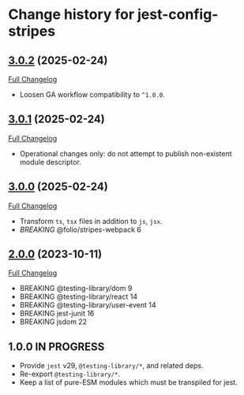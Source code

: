 # Change history for jest-config-stripes

## [3.0.2](https://github.com/folio-org/eslint-config-stripes/tree/v3.0.2) (2025-02-24)
[Full Changelog](https://github.com/folio-org/eslint-config-stripes/compare/v3.0.1...v3.0.2)

* Loosen GA workflow compatibility to `^1.0.0`.

## [3.0.1](https://github.com/folio-org/eslint-config-stripes/tree/v3.0.1) (2025-02-24)
[Full Changelog](https://github.com/folio-org/eslint-config-stripes/compare/v3.0.0...v3.0.1)

* Operational changes only: do not attempt to publish non-existent module descriptor.

## [3.0.0](https://github.com/folio-org/eslint-config-stripes/tree/v3.0.0) (2025-02-24)
[Full Changelog](https://github.com/folio-org/eslint-config-stripes/compare/v2.0.0...v3.0.0)

* Transform `ts`, `tsx` files in addition to `js`, `jsx`.
* *BREAKING* @folio/stripes-webpack 6

## [2.0.0](https://github.com/folio-org/eslint-config-stripes/tree/v2.0.0) (2023-10-11)
[Full Changelog](https://github.com/folio-org/eslint-config-stripes/compare/v1.0.0...v2.0.0)

* BREAKING @testing-library/dom 9
* BREAKING @testing-library/react 14
* BREAKING @testing-library/user-event 14
* BREAKING jest-junit 16
* BREAKING jsdom 22

## 1.0.0 IN PROGRESS

* Provide `jest` v29, `@testing-library/*`, and related deps.
* Re-export `@testing-library/*`.
* Keep a list of pure-ESM modules which must be transpiled for jest.
